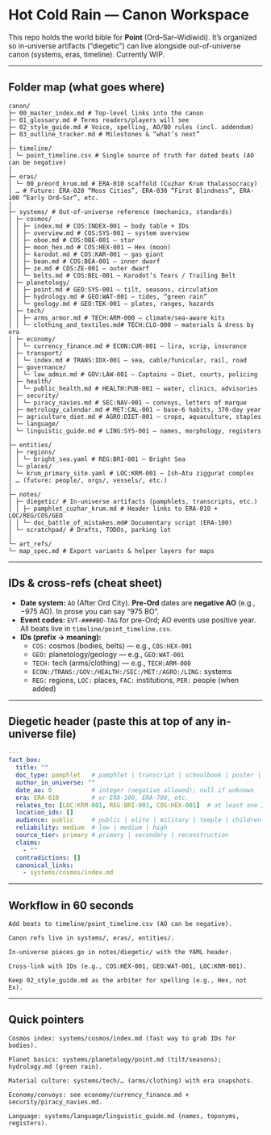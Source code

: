 # Hot Cold Rain — Canon Workspace

This repo holds the world bible for **Point** (Ord–Sar–Widiwidi). It’s organized so in-universe artifacts (“diegetic”) can live alongside out-of-universe canon (systems, eras, timeline). Currently WIP.

---

## Folder map (what goes where)
```
canon/
├─ 00_master_index.md # Top-level links into the canon
├─ 01_glossary.md # Terms readers/players will see
├─ 02_style_guide.md # Voice, spelling, AO/BO rules (incl. addendum)
├─ 03_outline_tracker.md # Milestones & “what’s next”
│
├─ timeline/
│ └─ point_timeline.csv # Single source of truth for dated beats (AO can be negative)
│
├─ eras/
│ └─ 00_preord_krum.md # ERA-010 scaffold (Cuzhar Krum thalassocracy)
│ … # Future: ERA-020 “Moss Cities”, ERA-030 “First Blindness”, ERA-100 “Early Ord–Sar”, etc.
│
├─ systems/ # Out-of-universe reference (mechanics, standards)
│ ├─ cosmos/
│ │ ├─ index.md # COS:INDEX-001 — body table + IDs
│ │ ├─ overview.md # COS:SYS-001 — system overview
│ │ ├─ oboe.md # COS:OBE-001 — star
│ │ ├─ moon_hex.md # COS:HEX-001 — Hex (moon)
│ │ ├─ karodot.md # COS:KAR-001 — gas giant
│ │ ├─ bean.md # COS:BEA-001 — inner dwarf
│ │ ├─ ze.md # COS:ZE-001 — outer dwarf
│ │ └─ belts.md # COS:BEL-001 — Karodot’s Tears / Trailing Belt
│ ├─ planetology/
│ │ ├─ point.md # GEO:SYS-001 — tilt, seasons, circulation
│ │ ├─ hydrology.md # GEO:WAT-001 — tides, “green rain”
│ │ └─ geology.md # GEO:TEK-001 — plates, ranges, hazards
│ ├─ tech/
│ │ ├─ arms_armor.md # TECH:ARM-000 — climate/sea-aware kits
│ │ └─ clothing_and_textiles.md# TECH:CLO-000 — materials & dress by era
│ ├─ economy/
│ │ └─ currency_finance.md # ECON:CUR-001 — lira, scrip, insurance
│ ├─ transport/
│ │ └─ index.md # TRANS:IDX-001 — sea, cable/funicular, rail, road
│ ├─ governance/
│ │ └─ law_admin.md # GOV:LAW-001 — Captains → Diet, courts, policing
│ ├─ health/
│ │ └─ public_health.md # HEALTH:PUB-001 — water, clinics, advisories
│ ├─ security/
│ │ └─ piracy_navies.md # SEC:NAV-001 — convoys, letters of marque
│ ├─ metrology_calendar.md # MET:CAL-001 — base-6 habits, 370-day year
│ ├─ agriculture_diet.md # AGRO:DIET-001 — crops, aquaculture, staples
│ └─ language/
│ └─ linguistic_guide.md # LING:SYS-001 — names, morphology, registers
│
├─ entities/
│ ├─ regions/
│ │ └─ bright_sea.yaml # REG:BRI-001 — Bright Sea
│ └─ places/
│ └─ krum_primary_site.yaml # LOC:KRM-001 — Ish-Atu ziggurat complex
│ … (future: people/, orgs/, vessels/, etc.)
│
├─ notes/
│ ├─ diegetic/ # In-universe artifacts (pamphlets, transcripts, etc.)
│ │ ├─ pamphlet_cuzhar_krum.md # Header links to ERA-010 + LOC/REG/COS/GEO
│ │ └─ doc_battle_of_mistakes.md# Documentary script (ERA-100)
│ └─ scratchpad/ # Drafts, TODOs, parking lot
│
└─ art_refs/
└─ map_spec.md # Export variants & helper layers for maps
```

---

## IDs & cross-refs (cheat sheet)

- **Date system:** `AO` (After Ord City). **Pre-Ord** dates are **negative AO** (e.g., −975 AO). In prose you can say “975 BO”.
- **Event codes:** `EVT-####BO-TAG` for pre-Ord; AO events use positive year. All beats live in `timeline/point_timeline.csv`.
- **IDs (prefix → meaning):**
  - `COS:` cosmos (bodies, belts) — e.g., `COS:HEX-001`
  - `GEO:` planetology/geology — e.g., `GEO:WAT-001`
  - `TECH:` tech (arms/clothing) — e.g., `TECH:ARM-000`
  - `ECON:/TRANS:/GOV:/HEALTH:/SEC:/MET:/AGRO:/LING:` systems
  - `REG:` regions, `LOC:` places, `FAC:` institutions, `PER:` people (when added)

---

## Diegetic header (paste this at top of any in-universe file)

```yaml
---
fact_box:
  title: ""
  doc_type: pamphlet   # pamphlet | transcript | schoolbook | poster | letter | hymn | law | logbook | newspaper | foreword | whatever
  author_in_universe: ""
  date_ao: 0           # integer (negative allowed); null if unknown
  era: ERA-010         # or ERA-100, ERA-700, etc.
  relates_to: [LOC:KRM-001, REG:BRI-001, COS:HEX-001]  # at least one ID; add more as needed
  location_ids: []
  audience: public     # public | elite | military | temple | children
  reliability: medium  # low | medium | high
  source_tier: primary # primary | secondary | reconstruction
  claims:
    - ""
  contradictions: []
  canonical_links:
    - systems/cosmos/index.md
```
---

## Workflow in 60 seconds

    Add beats to timeline/point_timeline.csv (AO can be negative).

    Canon refs live in systems/, eras/, entities/.

    In-universe pieces go in notes/diegetic/ with the YAML header.

    Cross-link with IDs (e.g., COS:HEX-001, GEO:WAT-001, LOC:KRM-001).

    Keep 02_style_guide.md as the arbiter for spelling (e.g., Hex, not Ex).

---

## Quick pointers

    Cosmos index: systems/cosmos/index.md (fast way to grab IDs for bodies).

    Planet basics: systems/planetology/point.md (tilt/seasons); hydrology.md (green rain).

    Material culture: systems/tech/… (arms/clothing) with era snapshots.

    Economy/convoys: see economy/currency_finance.md + security/piracy_navies.md.

    Language: systems/language/linguistic_guide.md (names, toponyms, registers).